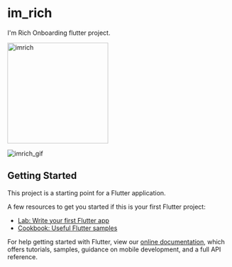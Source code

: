 # im_rich

I'm Rich Onboarding flutter project.

<img width="227" alt="imrich" src="https://user-images.githubusercontent.com/84336422/120649371-0f1fbd00-c453-11eb-9c0b-15f1bc282a25.png">

![imrich_gif](https://user-images.githubusercontent.com/84336422/120652335-109eb480-c456-11eb-8ee8-58ae2ed6beac.gif)

## Getting Started

This project is a starting point for a Flutter application.

A few resources to get you started if this is your first Flutter project:

- [Lab: Write your first Flutter app](https://flutter.dev/docs/get-started/codelab)
- [Cookbook: Useful Flutter samples](https://flutter.dev/docs/cookbook)

For help getting started with Flutter, view our
[online documentation](https://flutter.dev/docs), which offers tutorials,
samples, guidance on mobile development, and a full API reference.
